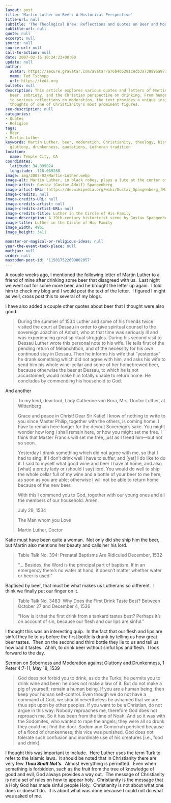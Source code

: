 ```yaml
---
layout: post
title: 'Martin Luther on Beer: A Historical Perspective'
title-url: null
subtitle: 'The Theological Brew: Reflections and Quotes on Beer and Moderation'
subtitle-url: null
quote: null
excerpt: null
source: null
source-url: null
call-to-action: null
date: 2007-02-16 10:24:23+00:00
update: null
author:
  avatar: https://secure.gravatar.com/avatar/a76b4d6291cecb3a738896a971bfb903?s=512&d=mp&r=g
  name: Ted Tschopp
  url: https://tedt.org
bullets: null
description: This article explores various quotes and letters of Martin Luther concerning
  beer, sobriety, and the Christian perspective on drinking. From humorous anecdotes
  to serious reflections on moderation, the text provides a unique insight into the
  thoughts of one of Christianity's most prominent figures.
seo-description: null
categories:
- Quotes
- Religion
tags:
- Beer
- Martin Luther
keywords: Martin Luther, beer, moderation, Christianity, theology, history, soberness,
  gluttony, drunkenness, quotations, Lutheran tradition
location:
  name: Temple City, CA
coordinates:
  latitude: 34.099024
  longitude: -118.069288
image: img/2007-02/Martin-Luther.webp
image-alt: Martin Luther, in black robes, plays a lute at the center of a wood-paneled room; Katharina von Bora cradles a sleeping child at left, an older scholar (Philipp Melanchthon) sits at a table, and three children at right sing from a sheet beside a green tiled stove.
image-artist: Gustav (Gustav Adolf) Spangenberg
image-artist-URL: (https://de.wikipedia.org/wiki/Gustav_Spangenberg_(Maler))
image-credits: null
image-credits-URL: null
image-credits-artist: null
image-credits-artist-URL: null
image-credits-title: Luther in the Circle of His Family
image-description: A 19th-century historicist scene by Gustav Spangenberg depicting Martin Luther leading family music-making at home—an image that highlights domestic piety and the central place of congregational song in Lutheran life. The composition includes Luther’s wife, Katharina, several children singing, and (at the table) his colleague Philipp Melanchthon; the green Kachelofen and simple furnishings evoke a middle-class German interior. The best-known version is dated 1866 and is held by the Museum der bildenden Künste in Leipzig; another version dated 1875 exists in a private collection. 
image-title: Luther in the Circle of His Family
image_width: 4961  
Image_height: 3411

monster-or-magical-or-religious-ideas: null
year-the-event-took-place: null
mathjax: null
order: null
mastodon-post-id: '115017522699802057'
---
```

A couple weeks ago, I mentioned the following letter of Martin Luther to a friend of mine after drinking some beer that disagreed with us.  Last night we went out for some more beer, and he brought the letter up again.  I told him to check my blog and I would post the text of the letter.  I figured I might as well, cross post this to several of my blogs.

I have also added a couple other quotes about beer that I thought were also good.

> During the summer of 1534 Luther and some of his friends twice visited the court at Dessau in order to give spiritual counsel to the sovereign Joachim of Anhalt, who at that time was seriously ill and was experiencing great spiritual struggles. During his second visit to Dessau Luther wrote this personal note to his wife. He tells first of the pending return of Melanchthon, and of the necessity for his own continued stay in Dessau. Then he informs his wife that “yesterday” he drank something which did not agree with him, and asks his wife to send him his whole wine-cellar and some of her homebrewed beer, because otherwise the beer at Dessau, to which he is not accustomed, would make him totally unable to return home. He concludes by commending his household to God.

And another

> To my kind, dear lord, Lady Catherine von Bora, Mrs. Doctor Luther, at Wittenberg
> 
> Grace and peace in Christ! Dear Sir Katie! I know of nothing to write to you since Master Philip, together with the others, is coming home. I have to remain here longer for the devout Sovereign’s sake. You might wonder how long I shall remain here, or how you might set me free. I think that Master Francis will set me free, just as I freed him—but not so soon.
> 
> Yesterday I drank something which did not agree with me, so that I had to sing: If I don’t drink well I have to suffer, and [yet] I do like to do it. I said to myself what good wine and beer I have at home, and also [what] a pretty lady or (should I say) lord. You would do well to ship the whole cellar full of my wine and a bottle of your beer to me here, as soon as you are able; otherwise I will not be able to return home because of the new beer.
> 
> With this I commend you to God, together with our young ones and all the members of our household. Amen.
> 
> July 29, 1534
>  
> The Man whom you Love
>  
> Martin Luther, Doctor

Katie must have been quite a woman.  Not only did she ship him the beer, but Martin also mentions her beauty and calls her his lord.

> Table Talk No. 394: Prenatal Baptisms Are Ridiculed December, 1532
> 
> “&#8230; Besides, the Word is the principal part of baptism. If in an emergency there’s no water at hand, it doesn’t matter whether water or beer is used.”

Baptised by beer, that must be what makes us Lutherans so different.  I think we finally put our finger on it.

> Table Talk No. 3483: Why Does the First Drink Taste Best? Between October 27 and December 4, 1536
> 
> “How is it that the first drink from a tankard tastes best? Perhaps it’s on account of sin, because our flesh and our lips are sinful.”

I thought this was an interesting quip.  In the fact that our flesh and lips are sinful they lie to us before the first bottle is drunk by telling us how great beer tastes.  Then on the second and third bottle they lie to us and tell us how bad it tastes.  Ahhh, to drink beer without sinful lips and flesh.  I look forward to the day.

Sermon on Soberness and Moderation against Gluttony and Drunkenness, 1 Peter 4:7-11, May 18, 1539

> God does not forbid you to drink, as do the Turks; he permits you to drink wine and beer: he does not make a law of it. But do not make a pig of yourself; remain a human being. If you are a human being, then keep your human self-control. Even though we do not have a command of God, we should nevertheless be ashamed that we are thus spit upon by other peoples. If you want to be a Christian, do not argue in this way: Nobody reproaches me, therefore God does not reproach me. So it has been from the time of Noah. And so it was with the Sodomites, who wanted to rape the angels; they were all so drunk they could not find the door. Sodom and Gomorrah perished because of a flood of drunkenness; this vice was punished. God does not tolerate such confusion and inordinate use of his creatures [i.e., food and drink].

<p>
  I thought this was important to include.  Here Luther uses the term Turk to refer to the Islamic laws.  It should be noted that in Christianity there are very few <em><strong>Thou Shalt Not’s</strong></em>.  Almost everything is permitted.  Even when something is forbidden, such as the fruit from the tree of knowledge of good and evil, God always provides a way out.  The message of Christianity is not a set of rules on how to appear holy.  Christianity is the message that a Holy God has made sinful people Holy.  Christianity is not about what one does or doesn’t do.  It is about what was done because I could not do what was asked of me.
</p>